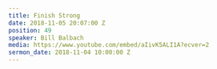 ```yaml
---
title: Finish Strong
date: 2018-11-05 20:07:00 Z
position: 49
speaker: Bill Balbach
media: https://www.youtube.com/embed/aIivK5ALI1A?ecver=2
sermon_date: 2018-11-04 10:00:00 Z
---
```


